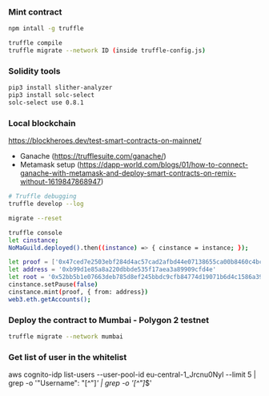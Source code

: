 ### Mint contract

```sh
npm intall -g truffle

truffle compile
truffle migrate --network ID (inside truffle-config.js)
```

### Solidity tools
```sh
pip3 install slither-analyzer
pip3 install solc-select
solc-select use 0.8.1
```

### Local blockchain

https://blockheroes.dev/test-smart-contracts-on-mainnet/

- Ganache (https://trufflesuite.com/ganache/)
- Metamask setup (https://dapp-world.com/blogs/01/how-to-connect-ganache-with-metamask-and-deploy-smart-contracts-on-remix-without-1619847868947)


```sh
# Truffle debugging
truffle develop --log

migrate --reset

truffle console
let cinstance;
NoMaGuild.deployed().then((instance) => { cinstance = instance; });

let proof = ['0x47ced7e2503ebf284d4ac57cad2afbd44e07138655ca00b8460c4bc487a1cc71']
let address = '0xb99d1e85a8a220dbbde535f17aea3a89909cfd4e'
let root = '0x52bb5b1e07663deb785d8ef245bbdc9cfb84774d19071b6d4c1586a39a76581d'
cinstance.setPause(false)
cinstance.mint(proof, { from: address})
web3.eth.getAccounts();
```

### Deploy the contract to Mumbai - Polygon 2 testnet
```sh
truffle migrate --network mumbai
```

### Get list of user in the whitelist 
aws cognito-idp list-users --user-pool-id eu-central-1_Jrcnu0Nyl --limit 5 | grep -o '"Username": "[^"]*' | grep -o '[^"]*$'